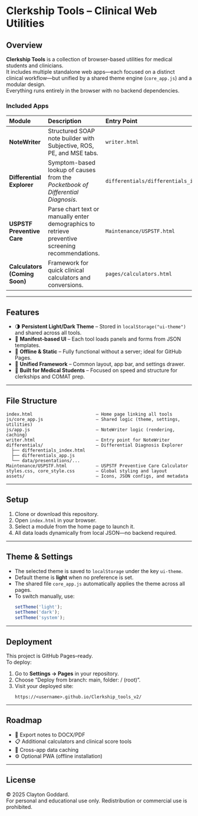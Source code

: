 # Clerkship Tools – Clinical Web Utilities

## Overview
**Clerkship Tools** is a collection of browser-based utilities for medical students and clinicians.  
It includes multiple standalone web apps—each focused on a distinct clinical workflow—but unified by a shared theme engine (`core_app.js`) and a modular design.  
Everything runs entirely in the browser with no backend dependencies.

### Included Apps
| Module | Description | Entry Point |
|:--|:--|:--|
| **NoteWriter** | Structured SOAP note builder with Subjective, ROS, PE, and MSE tabs. | `writer.html` |
| **Differential Explorer** | Symptom-based lookup of causes from the *Pocketbook of Differential Diagnosis*. | `differentials/differentials_index.html` |
| **USPSTF Preventive Care** | Parse chart text or manually enter demographics to retrieve preventive screening recommendations. | `Maintenance/USPSTF.html` |
| **Calculators (Coming Soon)** | Framework for quick clinical calculators and conversions. | `pages/calculators.html` |

---

## Features
- 🌗 **Persistent Light/Dark Theme** – Stored in `localStorage("ui-theme")` and shared across all tools.  
- 🧠 **Manifest-based UI** – Each tool loads panels and forms from JSON templates.  
- 💾 **Offline & Static** – Fully functional without a server; ideal for GitHub Pages.  
- 🧩 **Unified Framework** – Common layout, app bar, and settings drawer.  
- 🧰 **Built for Medical Students** – Focused on speed and structure for clerkships and COMAT prep.

---

## File Structure
```
index.html                        – Home page linking all tools
js/core_app.js                    – Shared logic (theme, settings, utilities)
js/app.js                         – NoteWriter logic (rendering, caching)
writer.html                       – Entry point for NoteWriter
differentials/                    – Differential Diagnosis Explorer
  ├── differentials_index.html
  ├── differentials_app.js
  └── data/presentations/...
Maintenance/USPSTF.html           – USPSTF Preventive Care Calculator
styles.css, core_style.css        – Global styling and layout
assets/                           – Icons, JSON configs, and metadata
```

---

## Setup
1. Clone or download this repository.  
2. Open `index.html` in your browser.  
3. Select a module from the home page to launch it.  
4. All data loads dynamically from local JSON—no backend required.

---

## Theme & Settings
- The selected theme is saved to `localStorage` under the key `ui-theme`.  
- Default theme is **light** when no preference is set.  
- The shared file `core_app.js` automatically applies the theme across all pages.  
- To switch manually, use:
  ```js
  setTheme('light');
  setTheme('dark');
  setTheme('system');
  ```

---

## Deployment
This project is GitHub Pages–ready.  
To deploy:
1. Go to **Settings → Pages** in your repository.  
2. Choose “Deploy from branch: main, folder: / (root)”.  
3. Visit your deployed site:  
   ```
   https://<username>.github.io/Clerkship_tools_v2/
   ```

---

## Roadmap
- 🧾 Export notes to DOCX/PDF  
- 📋 Additional calculators and clinical score tools  
- 🔗 Cross-app data caching  
- ⚙️ Optional PWA (offline installation)

---

## License
© 2025 Clayton Goddard.  
For personal and educational use only. Redistribution or commercial use is prohibited.